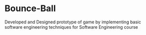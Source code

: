 # Bounce-Ball
Developed and Designed prototype of game by implementing basic software engineering techniques for Software Engineering course
